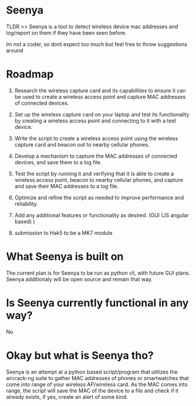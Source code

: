 # Seenya


TLDR >> Seenya is a tool to detect wireless device mac addresses and log/report on them if they have been seen before.

Im not a coder, so dont expect too much but feel free to throw suggestions around


# Roadmap

1. Research the wireless capture card and its capabilities to ensure it can be used to create a wireless access point and capture MAC addresses of connected devices.

2. Set up the wireless capture card on your laptop and test its functionality by creating a wireless access point and connecting to it with a test device.

3. Write the script to create a wireless access point using the wireless capture card and beacon out to nearby cellular phones.

4. Develop a mechanism to capture the MAC addresses of connected devices, and save them to a log file.

5. Test the script by running it and verifying that it is able to create a wireless access point, beacon to nearby cellular phones, and capture and save their MAC addresses to a log file.

6. Optimize and refine the script as needed to improve performance and reliability.

7. Add any additional features or functionality as desired. (GUI (JS angular based) )

8. submission to Hak5 to be a MK7 module


# What Seenya is built on

The current plan is for Seenya to be run as python cli, with future GUI plans.
Seenya additionaly will be open source and remain that  way.


# Is Seenya currently functional in any way?

No


# Okay but what is  Seenya tho?

Seenya is an attempt at a python based script/program that utilizes the
aircrack-ng suite to gather MAC addresses of phones or smartwatches that
come into range of your wireless AP/wireless card. As the MAC comes into
range, the script will save the MAC of the device to a file and check if
it already exists, if yes, create an alert of some kind.
